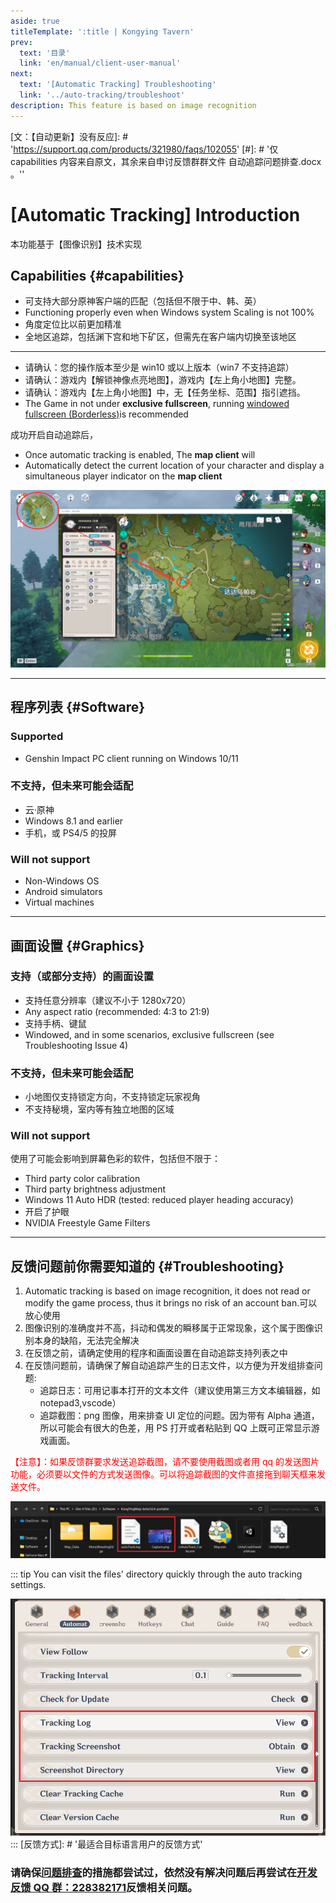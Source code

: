 ```yaml
---
aside: true
titleTemplate: ':title | Kongying Tavern'
prev:
  text: '目录'
  link: 'en/manual/client-user-manual'
next:
  text: '[Automatic Tracking] Troubleshooting'
  link: '../auto-tracking/troubleshoot'
description: This feature is based on image recognition
---
```


[文：【自动更新】没有反应]: # 'https://support.qq.com/products/321980/faqs/102055' [#]: # '仅 capabilities 内容来自原文，其余来自申讨反馈群群文件 自动追踪问题排查.docx 。''

# [Automatic Tracking] Introduction

本功能基于【图像识别】技术实现

## Capabilities {#capabilities}

- 可支持大部分原神客户端的匹配（包括但不限于中、韩、英）
- Functioning properly even when Windows system Scaling is not 100%
- 角度定位比以前更加精准
- 全地区追踪，包括渊下宫和地下矿区，但需先在客户端内切换至该地区

---

- 请确认：您的操作版本至少是 win10 或以上版本（win7 不支持追踪）
- 请确认：游戏内【解锁神像点亮地图】，游戏内【左上角小地图】完整。
- 请确认：游戏内【左上角小地图】中，无【任务坐标、范围】指引遮挡。
- The Game in not under **exclusive fullscreen**, running [windowed fullscreen (Borderless)](../overlay-mode/fullscreen-windowed/launching.md)is recommended

成功开启自动追踪后，

- Once automatic tracking is enabled, The **map client** will
- Automatically detect the current location of your character and display a simultaneous player indicator on the **map client**

![](/imgs/manual/auto-tracking/autotrackingegaged.png)

---
[见：自动追踪问题排查.docx]: # '以下为 自动追踪支持列表： 内容'

## 程序列表 {#Software}

### Supported

- Genshin Impact PC client running on Windows 10/11

### 不支持，但未来可能会适配

- 云·原神
- Windows 8.1 and earlier
- 手机，或 PS4/5 的投屏

### Will not support

- Non-Windows OS
- Android simulators
- Virtual machines

---

## 画面设置 {#Graphics}

### 支持（或部分支持）的画面设置

- 支持任意分辨率（建议不小于 1280x720）
- Any aspect ratio (recommended: 4:3 to 21:9)
- 支持手柄、键鼠
- Windowed, and in some scenarios, exclusive fullscreen (see Troubleshooting Issue 4)

### 不支持，但未来可能会适配

- 小地图仅支持锁定方向，不支持锁定玩家视角
- 不支持秘境，室内等有独立地图的区域

### Will not support

使用了可能会影响到屏幕色彩的软件，包括但不限于：

- Third party color calibration
- Third party brightness adjustment
- Windows 11 Auto HDR (tested: reduced player heading accuracy)
- 开启了护眼
- NVIDIA Freestyle Game Filters

---
[见：自动追踪问题排查.docx]: # '以下为 反馈问题前你需要知道的： 内容'

## 反馈问题前你需要知道的 {#Troubleshooting}

1. Automatic tracking is based on image recognition, it does not read or modify the game process, thus it brings no risk of an account ban.可以放心使用
2. 图像识别的准确度并不高，抖动和偶发的瞬移属于正常现象，这个属于图像识别本身的缺陷，无法完全解决
3. 在反馈之前，请确定使用的程序和画面设置在自动追踪支持列表之中
4. 在反馈问题前，请确保了解自动追踪产生的日志文件，以方便为开发组排查问题:
   - 追踪日志：可用记事本打开的文本文件（建议使用第三方文本编辑器，如 notepad3,vscode）
   - 追踪截图：png 图像，用来排查 UI 定位的问题。因为带有 Alpha 通道，所以可能会有很大的色差，用 PS 打开或者粘贴到 QQ 上既可正常显示游戏画面。

<span style="color: red">【注意】：如果反馈群要求发送追踪截图，请不要使用截图或者用 qq 的发送图片功能，必须要以文件的方式发送图像。可以将追踪截图的文件直接拖到聊天框来发送文件。</span>

![](/imgs/manual/auto-tracking/7.png)

::: tip
You can visit the files' directory quickly through the auto tracking settings.

![](/imgs/manual/auto-tracking/2.png)
:::
[反馈方式]: # '最适合目标语言用户的反馈方式'

### 请确保[问题排查](./troubleshoot.md)的措施都尝试过，依然没有解决问题后再尝试在[开发反馈 QQ 群：228382171](https://jq.qq.com/?_wv=1027&k=EqhYN9uI)反馈相关问题。
